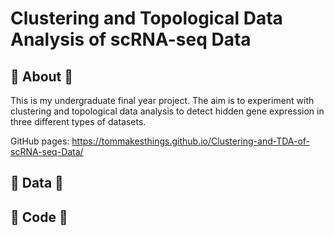 # Clustering and Topological Data Analysis of scRNA-seq Data
##  🧬 About 🧬
This is my undergraduate final year project. The aim is to experiment with clustering and topological data analysis to detect hidden gene expression in three different types of datasets.

GitHub pages: https://tommakesthings.github.io/Clustering-and-TDA-of-scRNA-seq-Data/

##  🧬 Data 🧬

##  🧬 Code 🧬
